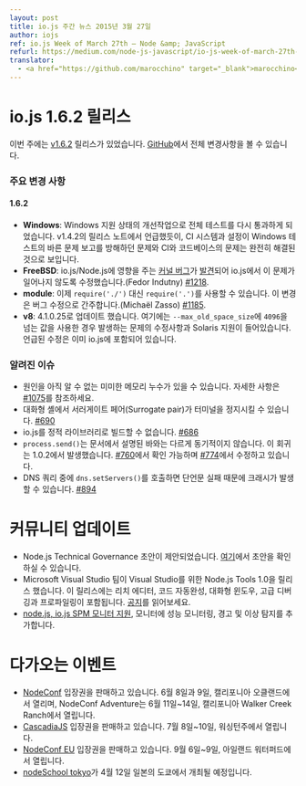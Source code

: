 ```yaml
---
layout: post
title: io.js 주간 뉴스 2015년 3월 27일
author: iojs
ref: io.js Week of March 27th — Node &amp; JavaScript
refurl: https://medium.com/node-js-javascript/io-js-week-of-march-27th-9555f36bbb9a
translator:
  - <a href="https://github.com/marocchino" target="_blank">marocchino</a>
---
```


# io.js 1.6.2 릴리스

<!--
This week we had one io.js releases [v1.6.2](https://iojs.org/dist/v1.6.2/), complete changelog can be found [on GitHub](https://github.com/iojs/io.js/blob/v1.x/CHANGELOG.md).
-->
이번 주에는 [v1.6.2](https://iojs.org/dist/v1.6.2/) 릴리스가 있었습니다. [GitHub](https://github.com/iojs/io.js/blob/v1.x/CHANGELOG.md)에서 전체 변경사항을 볼 수 있습니다.

### 주요 변경 사항

#### 1.6.2

<!--
* **Windows**: The ongoing work in improving the state of Windows support has resulted in full test suite passes once again. As noted in the release notes for v1.4.2, CI system and configuration problems prevented it from properly reporting problems with the Windows tests, the problems with the CI and the codebase appear to have been fully resolved.
* **FreeBSD**: A [kernel bug](https://lists.freebsd.org/pipermail/freebsd-current/2015-March/055043.html) impacting io.js/Node.js was [discovered](https://github.com/joyent/node/issues/9326) and a patch has been introduced to prevent it causing problems for io.js (Fedor Indutny) [#1218](https://github.com/iojs/io.js/pull/1218).
* **module**: you can now `require('.')` instead of having to `require('./')`, this is considered a bugfix (Michaël Zasso) [#1185](https://github.com/iojs/io.js/pull/1185).
* **v8**: updated to 4.1.0.25 including patches for `--max_old_space_size` values above `4096` and Solaris support, both of which are already included in io.js.
-->

* **Windows**: Windows 지원 상태의 개선작업으로 전체 테스트를 다시 통과하게 되었습니다. v1.4.2의 릴리스 노트에서 언급했듯이, CI 시스템과 설정이 Windows 테스트의 바른 문제 보고를 방해하던 문제와 CI와 코드베이스의 문제는 완전히 해결된 것으로 보입니다.
* **FreeBSD**: io.js/Node.js에 영향을 주는 [커널 버그](https://lists.freebsd.org/pipermail/freebsd-current/2015-March/055043.html)가 [발견](https://github.com/joyent/node/issues/9326)되어 io.js에서 이 문제가 일어나지 않도록 수정했습니다.(Fedor Indutny) [#1218](https://github.com/iojs/io.js/pull/1218).
* **module**: 이제 `require('./')` 대신 `require('.')`를 사용할 수 있습니다. 이 변경은 버그 수정으로 간주합니다.(Michaël Zasso) [#1185](https://github.com/iojs/io.js/pull/1185).
* **v8**: 4.1.0.25로 업데이트 했습니다. 여기에는 `--max_old_space_size`에 `4096`을 넘는 값을 사용한 경우 발생하는 문제의 수정사항과 Solaris 지원이 들어있습니다. 언급된 수정은 이미 io.js에 포함되어 있습니다.

### 알려진 이슈

<!--
* Possible small memory leak(s) may still exist but have yet to be properly identified, details at [#1075](https://github.com/iojs/io.js/issues/1075).
* Surrogate pair in REPL can freeze terminal [#690](https://github.com/iojs/io.js/issues/690)
* Not possible to build io.js as a static library [#686](https://github.com/iojs/io.js/issues/686)
* `process.send()` is not synchronous as the docs suggest, a regression introduced in 1.0.2, see [#760](https://github.com/iojs/io.js/issues/760) and fix in [#774](https://github.com/iojs/io.js/issues/774)
* Calling `dns.setServers()` while a DNS query is in progress can cause the process to crash on a failed assertion [#894](https://github.com/iojs/io.js/issues/894)
-->
* 원인을 아직 알 수 없는 미미한 메모리 누수가 있을 수 있습니다. 자세한 사항은 [#1075](https://github.com/iojs/io.js/issues/1075)를 참조하세요.
* 대화형 셸에서 서러게이트 페어(Surrogate pair)가 터미널을 정지시킬 수 있습니다. [#690](https://github.com/iojs/io.js/issues/690)
* io.js를 정적 라이브러리로 빌드할 수 없습니다. [#686](https://github.com/iojs/io.js/issues/686)
* `process.send()`는 문서에서 설명된 바와는 다르게 동기적이지 않습니다. 이 회귀는 1.0.2에서 발생했습니다. [#760](https://github.com/iojs/io.js/issues/760)에서 확인 가능하며 [#774](https://github.com/iojs/io.js/issues/774)에서 수정하고 있습니다.
* DNS 쿼리 중에 `dns.setServers()`를 호출하면 단언문 실패 때문에 크래시가 발생할 수 있습니다. [#894](https://github.com/iojs/io.js/issues/894)


# 커뮤니티 업데이트

<!--
* Node.js Technical Governance Draft is proposed, you can check the draft [here](https://github.com/joyent/nodejs-advisory-board/pull/30)
* Microsoft Visual Studio team releases Node.js Tools 1.0 for Visual Studio, the release includes rich editor, code completions, interactive window, advanced debugging and profiling. Check [the announcement](http://blogs.msdn.com/b/visualstudio/archive/2015/03/25/node-js-tools-1-0-for-visual-studio.aspx).
* [SPM monitor supports node.js and io.js](http://blog.sematext.com/2015/03/30/nodejs-iojs-monitoring/), the monitor adds performance monitoring, alerting, and anomaly detection.
-->
* Node.js Technical Governance 초안이 제안되었습니다. [여기](https://github.com/joyent/nodejs-advisory-board/pull/30)에서 초안을 확인하실 수 있습니다.
* Microsoft Visual Studio 팀이 Visual Studio를 위한 Node.js Tools 1.0을 릴리스 했습니다. 이 릴리스에는 리치 에디터, 코드 자동완성, 대화형 윈도우, 고급 디버깅과 프로파일링이 포함됩니다. [공지](http://blogs.msdn.com/b/visualstudio/archive/2015/03/25/node-js-tools-1-0-for-visual-studio.aspx)를 읽어보세요.
* [node.js, io.js SPM 모니터 지원](http://blog.sematext.com/2015/03/30/nodejs-iojs-monitoring/), 모니터에 성능 모니터링, 경고 및 이상 탐지를 추가합니다.

# 다가오는 이벤트

<!--
* [NodeConf](http://nodeconf.com/) tickets are on sale, June 8th and 9th at Oakland, CA and NodeConf Adventure for June 11th - 14th at Walker Creek Ranch, CA
* [CascadiaJS](http://2015.cascadiajs.com/) tickets are on sale, July 8th - 10th at Washington State
* [NodeConf EU](http://nodeconf.eu/) tickets are on sale, September 6th - 9th at Waterford, Ireland
* [nodeSchool tokyo](http://nodejs.connpass.com/event/13182/) will be held in April 12th at Tokyo, Japan
-->

* [NodeConf](http://nodeconf.com/) 입장권을 판매하고 있습니다. 6월 8일과 9일, 캘리포니아 오클랜드에서 열리며, NodeConf Adventure는 6월 11일~14일, 캘리포니아 Walker Creek Ranch에서 열립니다.
* [CascadiaJS](http://2015.cascadiajs.com/) 입장권을 판매하고 있습니다. 7월 8일~10일, 워싱턴주에서 열립니다.
* [NodeConf EU](http://nodeconf.eu/) 입장권을 판매하고 있습니다. 9월 6일~9일, 아일랜드 워터퍼드에서 열립니다.
* [nodeSchool tokyo](http://nodejs.connpass.com/event/13182/)가 4월 12일 일본의 도쿄에서 개최될 예정입니다.
